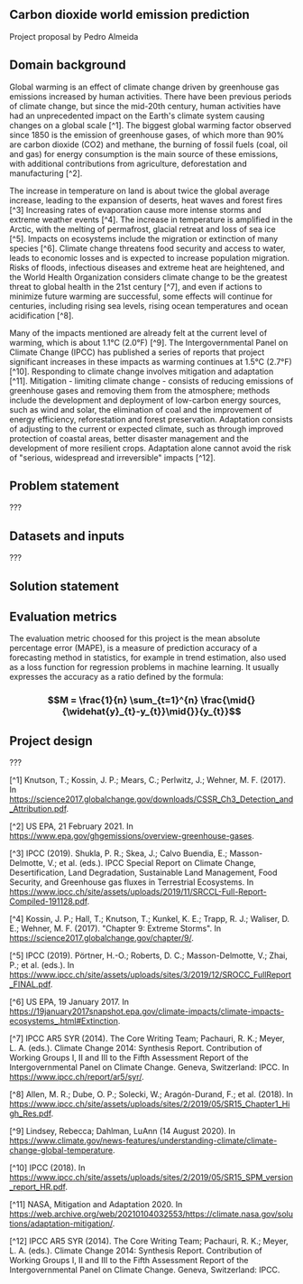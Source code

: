 ## Carbon dioxide world emission prediction

Project proposal by Pedro Almeida

## Domain background

Global warming is an effect of climate change driven by greenhouse gas emissions increased by human activities. There have been previous periods of climate change, but since the mid-20th century, human activities have had an unprecedented impact on the Earth's climate system causing changes on a global scale [^1]. The biggest global warming factor observed since 1850 is the emission of greenhouse gases, of which more than 90% are carbon dioxide (CO2) and methane, the burning of fossil fuels (coal, oil and gas) for energy consumption is the main source of these emissions, with additional contributions from agriculture, deforestation and manufacturing [^2].

The increase in temperature on land is about twice the global average increase, leading to the expansion of deserts, heat waves and forest fires [^3] Increasing rates of evaporation cause more intense storms and extreme weather events [^4]. The increase in temperature is amplified in the Arctic, with the melting of permafrost, glacial retreat and loss of sea ice [^5]. Impacts on ecosystems include the migration or extinction of many species [^6]. Climate change threatens food security and access to water, leads to economic losses and is expected to increase population migration. Risks of floods, infectious diseases and extreme heat are heightened, and the World Health Organization considers climate change to be the greatest threat to global health in the 21st century [^7], and even if actions to minimize future warming are successful, some effects will continue for centuries, including rising sea levels, rising ocean temperatures and ocean acidification [^8].

Many of the impacts mentioned are already felt at the current level of warming, which is about 1.1°C (2.0°F) [^9]. The Intergovernmental Panel on Climate Change (IPCC) has published a series of reports that project significant increases in these impacts as warming continues at 1.5°C (2.7°F) [^10]. Responding to climate change involves mitigation and adaptation [^11]. Mitigation - limiting climate change - consists of reducing emissions of greenhouse gases and removing them from the atmosphere; methods include the development and deployment of low-carbon energy sources, such as wind and solar, the elimination of coal and the improvement of energy efficiency, reforestation and forest preservation. Adaptation consists of adjusting to the current or expected climate, such as through improved protection of coastal areas, better disaster management and the development of more resilient crops. Adaptation alone cannot avoid the risk of "serious, widespread and irreversible" impacts [^12].

## Problem statement

???

## Datasets and inputs

???

## Solution statement

## Evaluation metrics

The evaluation metric choosed for this project is the mean absolute percentage error (MAPE), is a measure of prediction accuracy of a forecasting method in statistics, for example in trend estimation, also used as a loss function for regression problems in machine learning. It usually expresses the accuracy as a ratio defined by the formula:

### $$M = \frac{1}{n} \sum_{t=1}^{n} \frac{\mid{}{\widehat{y}_{t}-y_{t}}\mid{}}{y_{t}}$$

## Project design

???

[^1] Knutson, T.; Kossin, J. P.; Mears, C.; Perlwitz, J.; Wehner, M. F. (2017). In https://science2017.globalchange.gov/downloads/CSSR_Ch3_Detection_and_Attribution.pdf. 

[^2] US EPA, 21 February 2021. In https://www.epa.gov/ghgemissions/overview-greenhouse-gases.

[^3] IPCC (2019). Shukla, P. R.; Skea, J.; Calvo Buendia, E.; Masson-Delmotte, V.; et al. (eds.). IPCC Special Report on Climate Change, Desertification, Land Degradation, Sustainable Land Management, Food Security, and Greenhouse gas fluxes in Terrestrial Ecosystems. In https://www.ipcc.ch/site/assets/uploads/2019/11/SRCCL-Full-Report-Compiled-191128.pdf.

[^4] Kossin, J. P.; Hall, T.; Knutson, T.; Kunkel, K. E.; Trapp, R. J.; Waliser, D. E.; Wehner, M. F. (2017). "Chapter 9: Extreme Storms". In https://science2017.globalchange.gov/chapter/9/. 

[^5] IPCC (2019). Pörtner, H.-O.; Roberts, D. C.; Masson-Delmotte, V.; Zhai, P.; et al. (eds.). In https://www.ipcc.ch/site/assets/uploads/sites/3/2019/12/SROCC_FullReport_FINAL.pdf.

[^6] US EPA, 19 January 2017. In https://19january2017snapshot.epa.gov/climate-impacts/climate-impacts-ecosystems_.html#Extinction.

[^7] IPCC AR5 SYR (2014). The Core Writing Team; Pachauri, R. K.; Meyer, L. A. (eds.). Climate Change 2014: Synthesis Report. Contribution of Working Groups I, II and III to the Fifth Assessment Report of the Intergovernmental Panel on Climate Change. Geneva, Switzerland: IPCC. In https://www.ipcc.ch/report/ar5/syr/.

[^8] Allen, M. R.; Dube, O. P.; Solecki, W.; Aragón-Durand, F.; et al. (2018). In https://www.ipcc.ch/site/assets/uploads/sites/2/2019/05/SR15_Chapter1_High_Res.pdf. 

[^9] Lindsey, Rebecca; Dahlman, LuAnn (14 August 2020). In https://www.climate.gov/news-features/understanding-climate/climate-change-global-temperature.

[^10] IPCC (2018). In https://www.ipcc.ch/site/assets/uploads/sites/2/2019/05/SR15_SPM_version_report_HR.pdf.

[^11] NASA, Mitigation and Adaptation 2020. In https://web.archive.org/web/20210104032553/https://climate.nasa.gov/solutions/adaptation-mitigation/.

[^12] IPCC AR5 SYR (2014). The Core Writing Team; Pachauri, R. K.; Meyer, L. A. (eds.). Climate Change 2014: Synthesis Report. Contribution of Working Groups I, II and III to the Fifth Assessment Report of the Intergovernmental Panel on Climate Change. Geneva, Switzerland: IPCC.









